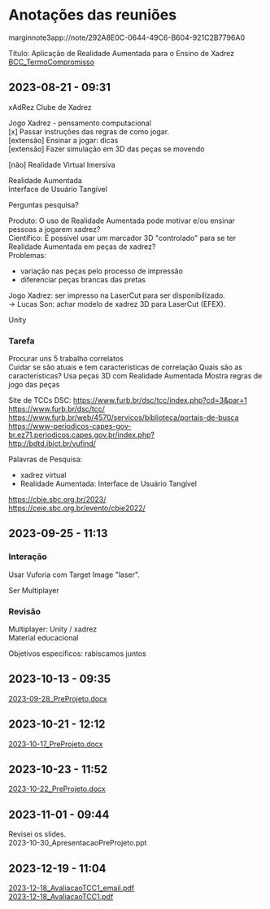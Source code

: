 # Anotações das reuniões  

marginnote3app://note/292A8E0C-0644-49C6-B604-921C2B7796A0  

Título: Aplicação de Realidade Aumentada para o Ensino de Xadrez  
[BCC_TermoCompromisso](../BCC_TermoCompromisso.pdf)  

## 2023-08-21 - 09:31

xAdRez
Clube de Xadrez

Jogo Xadrez - pensamento computacional  
[x] Passar instruções das regras de como jogar.  
\[extensão] Ensinar a jogar: dicas  
\[extensão] Fazer simulação em 3D das peças se movendo  

\[não] Realidade Virtual Imersiva  

Realidade Aumentada  
  Interface de Usuário Tangível  

Perguntas pesquisa?  

Produto: O uso de Realidade Aumentada pode motivar e/ou ensinar pessoas a jogarem xadrez?  
Científico: É possível usar um marcador 3D "controlado" para se ter Realidade Aumentada em peças de xadrez?  
Problemas:

- variação nas peças pelo processo de impressão  
- diferenciar peças brancas das pretas  

Jogo Xadrez: ser impresso na LaserCut para ser disponibilizado.  
  -> Lucas Son: achar modelo de xadrez 3D para LaserCut (EFEX).  

Unity

### Tarefa

Procurar uns 5 trabalho correlatos  
Cuidar se são atuais e tem características de correlação
  Quais são as características?
    Usa peças 3D com Realidade Aumentada
    Mostra regras de jogo das peças

Site de TCCs DSC: <https://www.furb.br/dsc/tcc/index.php?cd=3&par=1>  
<https://www.furb.br/dsc/tcc/>  
<https://www.furb.br/web/4570/servicos/biblioteca/portais-de-busca>  
<https://www-periodicos-capes-gov-br.ez71.periodicos.capes.gov.br/index.php?>  
<http://bdtd.ibict.br/vufind/>  

Palavras de Pesquisa:

- xadrez virtual
- Realidade Aumentada: Interface de Usuário Tangível  

<https://cbie.sbc.org.br/2023/>  
<https://ceie.sbc.org.br/evento/cbie2022/>  

## 2023-09-25 - 11:13

### Interação

Usar Vuforia com Target Image "laser".  

Ser Multiplayer

### Revisão

Multiplayer: Unity / xadrez  
Material educacional

Objetivos específicos: rabiscamos juntos  

## 2023-10-13 - 09:35

[2023-09-28_PreProjeto.docx](2023-09-28_PreProjeto.docx "2023-09-28_PreProjeto.docx")  

## 2023-10-21 - 12:12

[2023-10-17_PreProjeto.docx](2023-10-17_PreProjeto.docx "2023-10-17_PreProjeto.docx")  

## 2023-10-23 - 11:52

[2023-10-22_PreProjeto.docx](2023-10-22_PreProjeto.docx "2023-10-22_PreProjeto.docx")  

## 2023-11-01 - 09:44

Revisei os slides.  
2023-10-30_ApresentacaoPreProjeto.ppt

## 2023-12-19 - 11:04

[2023-12-18_AvaliacaoTCC1_email.pdf](2023-12-18_AvaliacaoTCC1_email.pdf)  
[2023-12-18_AvaliacaoTCC1.pdf](2023-12-18_AvaliacaoTCC1.pdf)  
